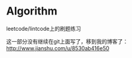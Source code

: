 # Algorithm
leetcode/lintcode上的刷题练习

这一部分没有继续在git上面写了，移到我的博客了：http://www.jianshu.com/u/8530ab416e50
